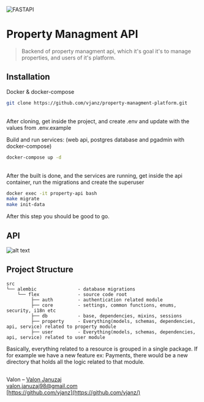 ![FASTAPI](https://fastapi.tiangolo.com/img/logo-margin/logo-teal.png)
# Property Managment API
> Backend of property managment api, which it's goal it's to manage properties, and users of it's platform.



## Installation

Docker & docker-compose 
```sh
git clone https://github.com/vjanz/property-managment-platform.git
```
<br>
After cloning, get inside the project, and create .env and update with the values from .env.example

Build and run services: (web api, postgres database and pgadmin with docker-compose)
```sh
docker-compose up -d 
```
<br>
After the built is done, and the services are running, get inside the api container, run the migrations and create the superuser

```sh
docker exec -it property-api bash
make migrate
make init-data
```
After this step you should be good to go.

## API
![alt text](https://i.imgur.com/9POaBZj.png)

## Project Structure

    src
    └── alembic               - database migrations
        └── flex              - source code root
             ├── auth         - authentication related module
             ├── core         - settings, common functions, enums, security, i18n etc
             ├── db           - base, dependencies, mixins, sessions
             ├── property     - Everything(models, schemas, dependencies, api, service) related to property module
             ├── user         - Everything(models, schemas, dependencies, api, service) related to user module
        
Basically, everything related to a resource is grouped in a single package. 
If for example we have a new feature ex: Payments, there would be a new directory that holds all the logic
related to that module.
## 

Valon – [Valon Januzaj](https://www.linkedin.com/in/valon-januzaj-b02692187/) <br>valon.januzaj98@gmail.com<br>
[https://github.com/vjanz](https://github.com/vjanz/)
